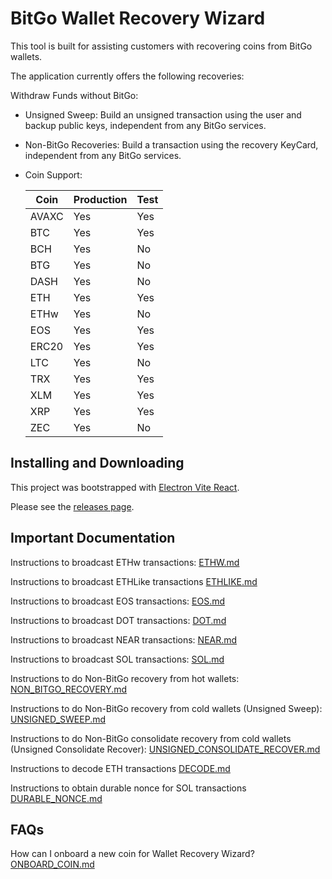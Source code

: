 # BitGo Wallet Recovery Wizard

This tool is built for assisting customers with recovering coins from BitGo wallets.

The application currently offers the following recoveries:

Withdraw Funds without BitGo:

- Unsigned Sweep: Build an unsigned transaction using the user and backup public keys, independent from any BitGo services.
- Non-BitGo Recoveries: Build a transaction using the recovery KeyCard, independent from any BitGo services.
- Coin Support:

  | Coin  | Production | Test |
  | ----- | ---------- | ---- |
  | AVAXC | Yes        | Yes  |
  | BTC   | Yes        | Yes  |
  | BCH   | Yes        | No   |
  | BTG   | Yes        | No   |
  | DASH  | Yes        | No   |
  | ETH   | Yes        | Yes  |
  | ETHw  | Yes        | No   |
  | EOS   | Yes        | Yes  |
  | ERC20 | Yes        | Yes  |
  | LTC   | Yes        | No   |
  | TRX   | Yes        | Yes  |
  | XLM   | Yes        | Yes  |
  | XRP   | Yes        | Yes  |
  | ZEC   | Yes        | No   |

## Installing and Downloading

This project was bootstrapped with [Electron Vite React](https://github.com/electron-vite/electron-vite-react).

Please see the [releases page](https://github.com/BitGo/wallet-recovery-wizard/releases).

## Important Documentation

Instructions to broadcast ETHw transactions: [ETHW.md](ETHW.md)

Instructions to broadcast ETHLike transactions [ETHLIKE.md](ETHLIKE.md)

Instructions to broadcast EOS transactions: [EOS.md](EOS.md)

Instructions to broadcast DOT transactions: [DOT.md](DOT.md)

Instructions to broadcast NEAR transactions: [NEAR.md](NEAR.md)

Instructions to broadcast SOL transactions: [SOL.md](SOL.md)

Instructions to do Non-BitGo recovery from hot wallets: [NON_BITGO_RECOVERY.md](NON_BITGO_RECOVERY.md)

Instructions to do Non-BitGo recovery from cold wallets (Unsigned Sweep): [UNSIGNED_SWEEP.md](UNSIGNED_SWEEP.md)

Instructions to do Non-BitGo consolidate recovery from cold wallets (Unsigned Consolidate Recover): [UNSIGNED_CONSOLIDATE_RECOVER.md](UNSIGNED_CONSOLIDATE_RECOVER.md)

Instructions to decode ETH transactions [DECODE.md](DECODE.MD)

Instructions to obtain durable nonce for SOL transactions [DURABLE_NONCE.md](DURABLE_NONCE.md)

## FAQs

How can I onboard a new coin for Wallet Recovery Wizard? [ONBOARD_COIN.md](ONBOARD_COIN.md)
